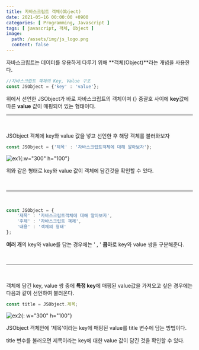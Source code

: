 ```yaml
---
title: 자바스크립트 객체(Object)
date: 2021-05-16 00:00:00 +0900
categories: [ Programming, Javascript ]
tags: [ javascript, 객체, Object ]
image:
  path: /assets/img/js_logo.png
  content: false
---
```


자바스크립트는 데이터를 유용하게 다루기 위해 **객체(Object)**라는 개념을 사용한다.

``` javascript
//자바스크립트 객체의 Key, Value 구조
const JSObject = {'key' : 'value'};
```

위에서 선언한 JSObject가 바로 자바스크립트의 객체이며 {} 중괄호 사이에 **key**값에 따른 **value** 값이
매핑되어 있는 형태이다.
&nbsp;

---
&nbsp;

JSObject 객체에 key와 value 값을 넣고 선언한 후 해당 객체를 불러와보자

``` javascript
const JSObject = {'제목' : '자바스크립트객체에 대해 알아보자'};
```

![ex1](https://blog.kakaocdn.net/dn/cmWJH4/btq41lzlXpO/cyO7VMhJdmaCuQDfmRbJA0/img.png){:w="300" h="100"}

위와 같은 형태로 key와 value 값이 객체에 담긴것을 확인할 수 있다.

&nbsp;

---
&nbsp;

``` javascript
const JSObject = {
	'제목' : '자바스크립트객체에 대해 알아보자',
	'주제' : '자바스크립트 객체',
	'내용' : '객체의 형태'
};
```

**여러 개**의 key와 value를 담는 경우에는 ' , ' **콤마**로 key와 value 쌍을 구분해준다.

&nbsp;

---
&nbsp;

객체에 담긴 key, value 쌍 중에 **특정 key**에 매핑된 value값을 가져오고 싶은 경우에는 다음과 같이 선언하여 불러온다.

``` javascript
const title = JSObject.제목;
```

![ex2](https://img1.daumcdn.net/thumb/R1280x0/?scode=mtistory2&fname=https%3A%2F%2Fblog.kakaocdn.net%2Fdn%2Fy2aoZ%2Fbtq42zqBzbT%2FDarVZb8H2L3vzYbPMyJPe1%2Fimg.png){:
w="300" h="100"}

JSObject 객체안에 '제목'이라는 key에 매핑된 value를 title 변수에 담는 방법이다.

title 변수를 불러오면 제목이라는 key에 대한 value 값이 담긴 것을 확인할 수 있다.

